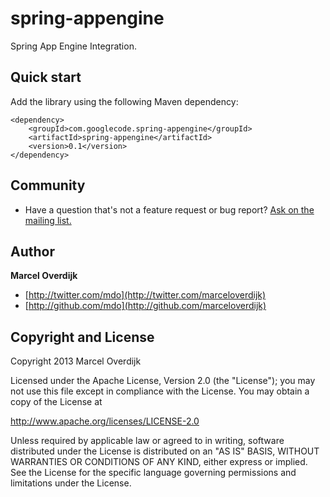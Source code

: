 # spring-appengine

Spring App Engine Integration.

## Quick start

Add the library using the following Maven dependency:

    <dependency>
        <groupId>com.googlecode.spring-appengine</groupId>
        <artifactId>spring-appengine</artifactId>
        <version>0.1</version>
    </dependency>

## Community

* Have a question that's not a feature request or bug report? [Ask on the mailing list.](http://groups.google.com/group/spring-appengine)

## Author

**Marcel Overdijk**

+ [http://twitter.com/mdo](http://twitter.com/marceloverdijk)
+ [http://github.com/mdo](http://github.com/marceloverdijk)

## Copyright and License

Copyright 2013 Marcel Overdijk

Licensed under the Apache License, Version 2.0 (the "License");
you may not use this file except in compliance with the License.
You may obtain a copy of the License at

   http://www.apache.org/licenses/LICENSE-2.0

Unless required by applicable law or agreed to in writing, software
distributed under the License is distributed on an "AS IS" BASIS,
WITHOUT WARRANTIES OR CONDITIONS OF ANY KIND, either express or implied.
See the License for the specific language governing permissions and
limitations under the License.